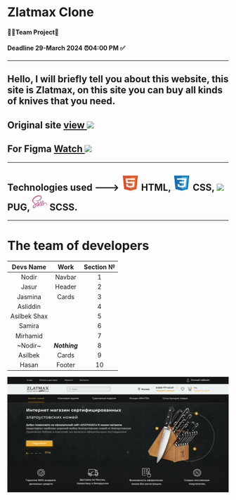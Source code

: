 # Zlatmax Clone
<h4>👨‍💻Team Project📂</h4>
<h4>Deadline 29-March 2024 ⏰04:00 PM ✅</h4>

---

<h2>Hello, I will briefly tell you about this website, this site is Zlatmax, on this site you can buy all kinds of knives that you need.</h2>
<h2>Original site <a href="https://www.zlatmax.ru/">view <img src="https://www.southerncompany.com/content/dam/southerncompany/icons/78x78-icons/future-website-icon.png" width="40px"></a></h2>
<h2>For Figma <a href="https://www.figma.com/file/S71G1ABNrnyajCLSm8b1se/zlatmax---catalog-(Community)?type=design&node-id=39-33&mode=design&t=Eg4D0I2ynYUW9CeW-0" target="_blank">Watch <img src="https://cdn4.iconfinder.com/data/icons/logos-brands-in-colors/3000/figma-logo-512.png" width="60px"></a></h2>

---
<h2>Technologies used --->
  <img src="https://github.com/devicons/devicon/blob/master/icons/html5/html5-original.svg" title="html5" alt="html5" width="40" height="35px"/> HTML,
  <img src="https://github.com/devicons/devicon/blob/master/icons/css3/css3-original.svg" title="css" alt="css3" width="40" height="35"/> CSS,
  <img src="https://camo.githubusercontent.com/09c2a1a99598f0db12c8f35ba1cccbe745f0ec12f1db1cd0e7b7cf8e9efdb666/68747470733a2f2f7075676a732e6f72672f696d616765732f66617669636f6e2d33327833322e706e67" width="40px"> PUG,
  <img src="https://github.com/devicons/devicon/blob/master/icons/sass/sass-original.svg" title="sass/scss" alt="sass/scss" width="35" height="40"/> SCSS.
</h2>

---

# The team of developers

| Devs Name | Work | Section № |
|:-:|:-:|:-:|
| Nodir | Navbar | 1
| Jasur | Header | 2
| Jasmina | Cards | 3
| Asliddin | | 4
| Asilbek Shax | | 5
| Samira | | 6
| Mirhamid | | 7
| ~Nodir~ | ___Nothing___ | 8
| Asilbek | Cards | 9
| Hasan | Footer | 10

<img src=".github/Watch.png">
